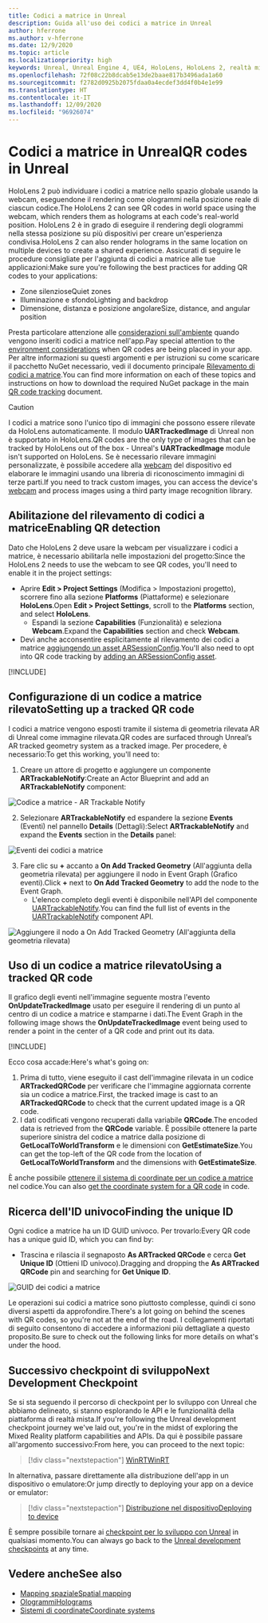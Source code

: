 ```yaml
---
title: Codici a matrice in Unreal
description: Guida all'uso dei codici a matrice in Unreal
author: hferrone
ms.author: v-hferrone
ms.date: 12/9/2020
ms.topic: article
ms.localizationpriority: high
keywords: Unreal, Unreal Engine 4, UE4, HoloLens, HoloLens 2, realtà mista, sviluppo, funzionalità, documentazione, guide, ologrammi, codici a matrice, visore VR realtà mista, visore VR di windows mixed reality, visore per realtà virtuale
ms.openlocfilehash: 72f08c22b8dcab5e13de2baae817b3496ada1a60
ms.sourcegitcommit: f2782d0925b2075fdaa0a4ecdef3dd4f0b4e1e99
ms.translationtype: HT
ms.contentlocale: it-IT
ms.lasthandoff: 12/09/2020
ms.locfileid: "96926074"
---
```

# <a name="qr-codes-in-unreal"></a><span data-ttu-id="c4817-104">Codici a matrice in Unreal</span><span class="sxs-lookup"><span data-stu-id="c4817-104">QR codes in Unreal</span></span>

<span data-ttu-id="c4817-105">HoloLens 2 può individuare i codici a matrice nello spazio globale usando la webcam, eseguendone il rendering come ologrammi nella posizione reale di ciascun codice.</span><span class="sxs-lookup"><span data-stu-id="c4817-105">The HoloLens 2 can see QR codes in world space using the webcam, which renders them as holograms at each code's real-world position.</span></span> <span data-ttu-id="c4817-106">HoloLens 2 è in grado di eseguire il rendering degli ologrammi nella stessa posizione su più dispositivi per creare un'esperienza condivisa.</span><span class="sxs-lookup"><span data-stu-id="c4817-106">HoloLens 2 can also render holograms in the same location on multiple devices to create a shared experience.</span></span> <span data-ttu-id="c4817-107">Assicurati di seguire le procedure consigliate per l'aggiunta di codici a matrice alle tue applicazioni:</span><span class="sxs-lookup"><span data-stu-id="c4817-107">Make sure you're following the best practices for adding QR codes to your applications:</span></span>

- <span data-ttu-id="c4817-108">Zone silenziose</span><span class="sxs-lookup"><span data-stu-id="c4817-108">Quiet zones</span></span>
- <span data-ttu-id="c4817-109">Illuminazione e sfondo</span><span class="sxs-lookup"><span data-stu-id="c4817-109">Lighting and backdrop</span></span>
- <span data-ttu-id="c4817-110">Dimensione, distanza e posizione angolare</span><span class="sxs-lookup"><span data-stu-id="c4817-110">Size, distance, and angular position</span></span>

<span data-ttu-id="c4817-111">Presta particolare attenzione alle [considerazioni sull'ambiente](../../environment-considerations-for-hololens.md) quando vengono inseriti codici a matrice nell'app.</span><span class="sxs-lookup"><span data-stu-id="c4817-111">Pay special attention to the [environment considerations](../../environment-considerations-for-hololens.md) when QR codes are being placed in your app.</span></span> <span data-ttu-id="c4817-112">Per altre informazioni su questi argomenti e per istruzioni su come scaricare il pacchetto NuGet necessario, vedi il documento principale [Rilevamento di codici a matrice](../platform-capabilities-and-apis/qr-code-tracking.md).</span><span class="sxs-lookup"><span data-stu-id="c4817-112">You can find more information on each of these topics and instructions on how to download the required NuGet package in the main [QR code tracking](../platform-capabilities-and-apis/qr-code-tracking.md) document.</span></span>

> [!CAUTION]
> <span data-ttu-id="c4817-113">I codici a matrice sono l'unico tipo di immagini che possono essere rilevate da HoloLens automaticamente. Il modulo **UARTrackedImage** di Unreal non è supportato in HoloLens.</span><span class="sxs-lookup"><span data-stu-id="c4817-113">QR codes are the only type of images that can be tracked by HoloLens out of the box - Unreal's **UARTrackedImage** module isn't supported on HoloLens.</span></span> <span data-ttu-id="c4817-114">Se è necessario rilevare immagini personalizzate, è possibile accedere alla [webcam](unreal-hololens-camera.md) del dispositivo ed elaborare le immagini usando una libreria di riconoscimento immagini di terze parti.</span><span class="sxs-lookup"><span data-stu-id="c4817-114">If you need to track custom images, you can access the device's [webcam](unreal-hololens-camera.md) and process images using a third party image recognition library.</span></span> 

## <a name="enabling-qr-detection"></a><span data-ttu-id="c4817-115">Abilitazione del rilevamento di codici a matrice</span><span class="sxs-lookup"><span data-stu-id="c4817-115">Enabling QR detection</span></span>
<span data-ttu-id="c4817-116">Dato che HoloLens 2 deve usare la webcam per visualizzare i codici a matrice, è necessario abilitarla nelle impostazioni del progetto:</span><span class="sxs-lookup"><span data-stu-id="c4817-116">Since the HoloLens 2 needs to use the webcam to see QR codes, you'll need to enable it in the project settings:</span></span>
- <span data-ttu-id="c4817-117">Aprire **Edit > Project Settings** (Modifica > Impostazioni progetto), scorrere fino alla sezione **Platforms** (Piattaforme) e selezionare **HoloLens**.</span><span class="sxs-lookup"><span data-stu-id="c4817-117">Open **Edit > Project Settings**, scroll to the **Platforms** section, and select **HoloLens**.</span></span>
    + <span data-ttu-id="c4817-118">Espandi la sezione **Capabilities** (Funzionalità) e seleziona **Webcam**.</span><span class="sxs-lookup"><span data-stu-id="c4817-118">Expand the **Capabilities** section and check **Webcam**.</span></span>  
- <span data-ttu-id="c4817-119">Devi anche acconsentire esplicitamente al rilevamento dei codici a matrice [aggiungendo un asset ARSessionConfig](https://docs.microsoft.com/windows/mixed-reality/unreal-uxt-ch3#adding-the-session-asset).</span><span class="sxs-lookup"><span data-stu-id="c4817-119">You'll also need to opt into QR code tracking by [adding an ARSessionConfig asset](https://docs.microsoft.com/windows/mixed-reality/unreal-uxt-ch3#adding-the-session-asset).</span></span>

[!INCLUDE[](includes/tabs-qr-codes-1.md)]

## <a name="setting-up-a-tracked-qr-code"></a><span data-ttu-id="c4817-120">Configurazione di un codice a matrice rilevato</span><span class="sxs-lookup"><span data-stu-id="c4817-120">Setting up a tracked QR code</span></span>

<span data-ttu-id="c4817-121">I codici a matrice vengono esposti tramite il sistema di geometria rilevata AR di Unreal come immagine rilevata.</span><span class="sxs-lookup"><span data-stu-id="c4817-121">QR codes are surfaced through Unreal’s AR tracked geometry system as a tracked image.</span></span> <span data-ttu-id="c4817-122">Per procedere, è necessario:</span><span class="sxs-lookup"><span data-stu-id="c4817-122">To get this working, you'll need to:</span></span>
1. <span data-ttu-id="c4817-123">Creare un attore di progetto e aggiungere un componente **ARTrackableNotify**:</span><span class="sxs-lookup"><span data-stu-id="c4817-123">Create an Actor Blueprint and add an **ARTrackableNotify** component:</span></span>

![Codice a matrice - AR Trackable Notify](images/unreal-spatialmapping-artrackablenotify.PNG)

2. <span data-ttu-id="c4817-125">Selezionare **ARTrackableNotify** ed espandere la sezione **Events** (Eventi) nel pannello **Details** (Dettagli):</span><span class="sxs-lookup"><span data-stu-id="c4817-125">Select **ARTrackableNotify** and expand the **Events** section in the **Details** panel:</span></span>

![Eventi dei codici a matrice](images/unreal-spatialmapping-events.PNG)

3. <span data-ttu-id="c4817-127">Fare clic su **+** accanto a **On Add Tracked Geometry** (All'aggiunta della geometria rilevata) per aggiungere il nodo in Event Graph (Grafico eventi).</span><span class="sxs-lookup"><span data-stu-id="c4817-127">Click **+** next to **On Add Tracked Geometry** to add the node to the Event Graph.</span></span>
    - <span data-ttu-id="c4817-128">L'elenco completo degli eventi è disponibile nell'API del componente [UARTrackableNotify](https://docs.unrealengine.com/API/Runtime/AugmentedReality/UARTrackableNotifyComponent/index.html).</span><span class="sxs-lookup"><span data-stu-id="c4817-128">You can find the full list of events in the [UARTrackableNotify](https://docs.unrealengine.com/API/Runtime/AugmentedReality/UARTrackableNotifyComponent/index.html) component API.</span></span>

![Aggiungere il nodo a On Add Tracked Geometry (All'aggiunta della geometria rilevata)](images/unreal-qr-codes-tracked-geometry.png)

## <a name="using-a-tracked-qr-code"></a><span data-ttu-id="c4817-130">Uso di un codice a matrice rilevato</span><span class="sxs-lookup"><span data-stu-id="c4817-130">Using a tracked QR code</span></span>
<span data-ttu-id="c4817-131">Il grafico degli eventi nell'immagine seguente mostra l'evento **OnUpdateTrackedImage** usato per eseguire il rendering di un punto al centro di un codice a matrice e stamparne i dati.</span><span class="sxs-lookup"><span data-stu-id="c4817-131">The Event Graph in the following image shows the **OnUpdateTrackedImage** event being used to render a point in the center of a QR code and print out its data.</span></span>

[!INCLUDE[](includes/tabs-qr-codes-2.md)]

<span data-ttu-id="c4817-132">Ecco cosa accade:</span><span class="sxs-lookup"><span data-stu-id="c4817-132">Here's what's going on:</span></span>
1. <span data-ttu-id="c4817-133">Prima di tutto, viene eseguito il cast dell'immagine rilevata in un codice **ARTrackedQRCode** per verificare che l'immagine aggiornata corrente sia un codice a matrice.</span><span class="sxs-lookup"><span data-stu-id="c4817-133">First, the tracked image is cast to an **ARTrackedQRCode** to check that the current updated image is a QR code.</span></span>  
2. <span data-ttu-id="c4817-134">I dati codificati vengono recuperati dalla variabile **QRCode**.</span><span class="sxs-lookup"><span data-stu-id="c4817-134">The encoded data is retrieved from the **QRCode** variable.</span></span> <span data-ttu-id="c4817-135">È possibile ottenere la parte superiore sinistra del codice a matrice dalla posizione di **GetLocalToWorldTransform** e le dimensioni con **GetEstimateSize**.</span><span class="sxs-lookup"><span data-stu-id="c4817-135">You can get the top-left of the QR code from the location of **GetLocalToWorldTransform** and the dimensions with **GetEstimateSize**.</span></span>

<span data-ttu-id="c4817-136">È anche possibile [ottenere il sistema di coordinate per un codice a matrice](https://docs.microsoft.com/windows/mixed-reality/qr-code-tracking#getting-the-coordinate-system-for-a-qr-code) nel codice.</span><span class="sxs-lookup"><span data-stu-id="c4817-136">You can also [get the coordinate system for a QR code](https://docs.microsoft.com/windows/mixed-reality/qr-code-tracking#getting-the-coordinate-system-for-a-qr-code) in code.</span></span>

## <a name="finding-the-unique-id"></a><span data-ttu-id="c4817-137">Ricerca dell'ID univoco</span><span class="sxs-lookup"><span data-stu-id="c4817-137">Finding the unique ID</span></span>
<span data-ttu-id="c4817-138">Ogni codice a matrice ha un ID GUID univoco. Per trovarlo:</span><span class="sxs-lookup"><span data-stu-id="c4817-138">Every QR code has a unique guid ID, which you can find by:</span></span>
- <span data-ttu-id="c4817-139">Trascina e rilascia il segnaposto **As ARTracked QRCode** e cerca **Get Unique ID** (Ottieni ID univoco).</span><span class="sxs-lookup"><span data-stu-id="c4817-139">Dragging and dropping the **As ARTracked QRCode**  pin and searching for **Get Unique ID**.</span></span>

![GUID dei codici a matrice](images/unreal-qr-guid.PNG)

<span data-ttu-id="c4817-141">Le operazioni sui codici a matrice sono piuttosto complesse, quindi ci sono diversi aspetti da approfondire.</span><span class="sxs-lookup"><span data-stu-id="c4817-141">There's a lot going on behind the scenes with QR codes, so you're not at the end of the road.</span></span> <span data-ttu-id="c4817-142">I collegamenti riportati di seguito consentono di accedere a informazioni più dettagliate a questo proposito.</span><span class="sxs-lookup"><span data-stu-id="c4817-142">Be sure to check out the following links for more details on what's under the hood.</span></span>

## <a name="next-development-checkpoint"></a><span data-ttu-id="c4817-143">Successivo checkpoint di sviluppo</span><span class="sxs-lookup"><span data-stu-id="c4817-143">Next Development Checkpoint</span></span>

<span data-ttu-id="c4817-144">Se si sta seguendo il percorso di checkpoint per lo sviluppo con Unreal che abbiamo delineato, si stanno esplorando le API e le funzionalità della piattaforma di realtà mista.</span><span class="sxs-lookup"><span data-stu-id="c4817-144">If you're following the Unreal development checkpoint journey we've laid out, you're in the midst of exploring the Mixed Reality platform capabilities and APIs.</span></span> <span data-ttu-id="c4817-145">Da qui è possibile passare all'argomento successivo:</span><span class="sxs-lookup"><span data-stu-id="c4817-145">From here, you can proceed to the next topic:</span></span>

> [!div class="nextstepaction"]
> [<span data-ttu-id="c4817-146">WinRT</span><span class="sxs-lookup"><span data-stu-id="c4817-146">WinRT</span></span>](unreal-winRT.md)

<span data-ttu-id="c4817-147">In alternativa, passare direttamente alla distribuzione dell'app in un dispositivo o emulatore:</span><span class="sxs-lookup"><span data-stu-id="c4817-147">Or jump directly to deploying your app on a device or emulator:</span></span>

> [!div class="nextstepaction"]
> [<span data-ttu-id="c4817-148">Distribuzione nel dispositivo</span><span class="sxs-lookup"><span data-stu-id="c4817-148">Deploying to device</span></span>](unreal-deploying.md)

<span data-ttu-id="c4817-149">È sempre possibile tornare ai [checkpoint per lo sviluppo con Unreal](unreal-development-overview.md#3-platform-capabilities-and-apis) in qualsiasi momento.</span><span class="sxs-lookup"><span data-stu-id="c4817-149">You can always go back to the [Unreal development checkpoints](unreal-development-overview.md#3-platform-capabilities-and-apis) at any time.</span></span>

## <a name="see-also"></a><span data-ttu-id="c4817-150">Vedere anche</span><span class="sxs-lookup"><span data-stu-id="c4817-150">See also</span></span>
* [<span data-ttu-id="c4817-151">Mapping spaziale</span><span class="sxs-lookup"><span data-stu-id="c4817-151">Spatial mapping</span></span>](../../design/spatial-mapping.md)
* [<span data-ttu-id="c4817-152">Ologrammi</span><span class="sxs-lookup"><span data-stu-id="c4817-152">Holograms</span></span>](../../discover/hologram.md)
* [<span data-ttu-id="c4817-153">Sistemi di coordinate</span><span class="sxs-lookup"><span data-stu-id="c4817-153">Coordinate systems</span></span>](../../design/coordinate-systems.md)
